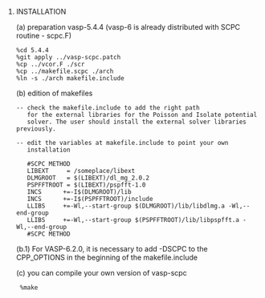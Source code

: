 1. INSTALLATION

    (a) preparation vasp-5.4.4 (vasp-6 is already distributed with SCPC routine - scpc.F)

       %cd 5.4.4
       %git apply ../vasp-scpc.patch
       %cp ../vcor.F ./scr
       %cp ../makefile.scpc ./arch
       %ln -s ./arch makefile.include

    (b) edition of makefiles

       -- check the makefile.include to add the right path
          for the external libraries for the Poisson and Isolate potential
          solver. The user should install the external solver libraries previously. 

       -- edit the variables at makefile.include to point your own
          installation

          #SCPC METHOD
          LIBEXT     = /someplace/libext
          DLMGROOT   = $(LIBEXT)/dl_mg_2.0.2
          PSPFFTROOT = $(LIBEXT)/pspfft-1.0
          INCS      +=-I$(DLMGROOT)/lib
          INCS      +=-I$(PSPFFTROOT)/include
          LLIBS     +=-Wl,--start-group $(DLMGROOT)/lib/libdlmg.a -Wl,--end-group
          LLIBS     +=-Wl,--start-group $(PSPFFTROOT)/lib/libpspfft.a -Wl,--end-group
          #SCPC METHOD

      (b.1) For VASP-6.2.0, it is necessary to add -DSCPC to the CPP_OPTIONS in the
            beginning of the makefile.include 
         
    (c) you can compile your own version of vasp-scpc

        %make

